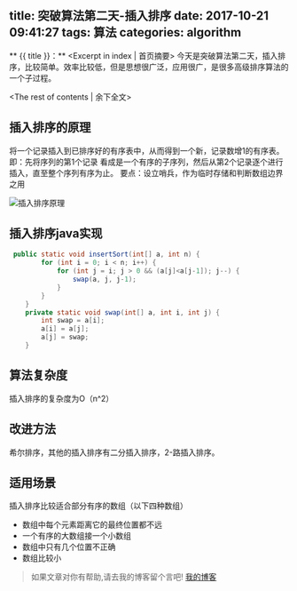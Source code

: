 title: 突破算法第二天-插入排序
date: 2017-10-21 09:41:27
tags: 算法
categories: algorithm
---
** {{ title }}：** <Excerpt in index | 首页摘要>
今天是突破算法第二天，插入排序，比较简单。效率比较低，但是思想很广泛，应用很广，是很多高级排序算法的一个子过程。
<!-- more -->
<The rest of contents | 余下全文>

## 插入排序的原理
 将一个记录插入到已排序好的有序表中，从而得到一个新，记录数增1的有序表。即：先将序列的第1个记录
 看成是一个有序的子序列，然后从第2个记录逐个进行插入，直至整个序列有序为止。
 要点：设立哨兵，作为临时存储和判断数组边界之用

![插入排序原理](http://o7kalf5h3.bkt.clouddn.com/insert.jpg)

## 插入排序java实现
```java
 public static void insertSort(int[] a, int n) {
        for (int i = 0; i < n; i++) {
            for (int j = i; j > 0 && (a[j]<a[j-1]); j--) {
                swap(a, j, j-1);
            }
        }
    }
    private static void swap(int[] a, int i, int j) {
        int swap = a[i];
        a[i] = a[j];
        a[j] = swap;
    }
```
## 算法复杂度
插入排序的复杂度为O（n^2）

## 改进方法
希尔排序，其他的插入排序有二分插入排序，2-路插入排序。

## 适用场景
插入排序比较适合部分有序的数组（以下四种数组）
* 数组中每个元素距离它的最终位置都不远
* 一个有序的大数组接一个小数组
* 数组中只有几个位置不正确
* 数组比较小



> 如果文章对你有帮助,请去我的博客留个言吧! [我的博客][1]

[1]: http://geeksblog.cc
